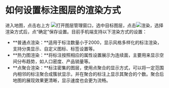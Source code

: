# 如何设置标注图层的渲染方式

进入地图，点击右上方 ![](https://pic.dituwuyou.com/map%2Fpicture%2Fmobile%2Flayers.png)打开图层管理窗口，选中目标图层，点击![](https://pic.dituwuyou.com/map%2Fpicture%2Fmobile%2Fic_listoflayer_xuanran_selected.png)渲染，选择渲染方式后，点“确定”保存设置。目前手机端支持以下渲染方式的设置：
* **普通点渲染：**适用于标注数量小于2000，显示风格多样化的标注渲染，支持分类显示、自定义图标、标签设置等。
* **热力图渲染：**将标注按照相应的属性设置展示为连续面，主要用来显示空间分布趋势，如人口密度、产品销量等。
* **点聚合渲染：**标注密集的图层，使用点聚合的显示方式，可以将一定范围内相邻的标注聚合成簇状显示，并在聚合的标注上显示其聚合的个数。聚合后地图的展现效果更清晰，显示速度也会更为流畅。
